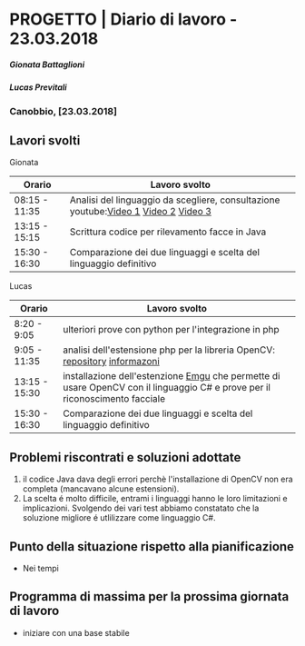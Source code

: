 # PROGETTO | Diario di lavoro - 23.03.2018
##### Gionata Battaglioni
##### Lucas Previtali
### Canobbio, [23.03.2018]

## Lavori svolti

Gionata

|Orario        |Lavoro svolto                 |
|--------------|------------------------------|
|08:15 - 11:35 |Analisi del linguaggio da scegliere, consultazione youtube:[Video 1](https://www.youtube.com/watch?v=dUuCl-LwswI) [Video 2](https://www.youtube.com/watch?v=0mE0LuXi9b8&list=PLhf6FZHr6APTqMuhpU3eJCOAAgqCeTA3Y) [Video 3](https://www.youtube.com/watch?v=V9LQZkQ9Ttc)|               
|13:15 - 15:15 |Scrittura codice per rilevamento facce in Java|
|15:30 - 16:30 |Comparazione dei due linguaggi e scelta del linguaggio definitivo|


Lucas

|Orario        |Lavoro svolto                 |
|--------------|------------------------------|
|8:20 - 9:05 |ulteriori prove con python per l'integrazione in php|      
|9:05 - 11:35 |analisi dell'estensione php per la libreria OpenCV: [repository](https://github.com/felixkoch/PHP-FaceDetector) [informazoni](https://stackoverflow.com/questions/22941904/facial-recognition-using-php) |
|13:15 - 15:30 |installazione dell'estenzione [Emgu]() che permette di usare OpenCV con il linguaggio C# e prove per il riconoscimento facciale|
|15:30 - 16:30 |Comparazione dei due linguaggi e scelta del linguaggio definitivo|



##  Problemi riscontrati e soluzioni adottate
1. il codice Java dava degli errori perchè l'installazione di OpenCV non era completa (mancavano alcune estensioni).
2. La scelta é molto difficile, entrami i linguaggi hanno le loro limitazioni e implicazioni.
   Svolgendo dei vari test abbiamo constatato che la soluzione migliore é utlilizzare come linguaggio C#. 
   
##  Punto della situazione rispetto alla pianificazione
- Nei tempi

## Programma di massima per la prossima giornata di lavoro
- iniziare con una base stabile
